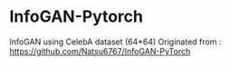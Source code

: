 # InfoGAN-Pytorch
InfoGAN using CelebA dataset (64*64)
Originated from : https://github.com/Natsu6767/InfoGAN-PyTorch
